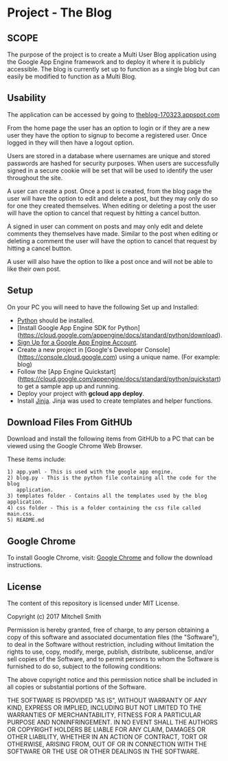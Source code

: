 # Project - The Blog


## SCOPE

The purpose of the project is to create a Multi User Blog application using the
Google App Engine framework and to deploy it where it is publicly accessible.
The blog is currently set up to function as a single blog but can easily be modified
to function as a Multi Blog.  

## Usability

The application can be accessed by going to
[theblog-170323.appspot.com](https://theblog-170323.appspot.com)

From the home page the user has an option to login or if they are a new user they
have the option to signup to become a registered user. Once logged in they will then
have a logout option.

Users are stored in a database where usernames are unique and stored passwords are
hashed for security purposes. When users are successfully signed in a secure cookie
 will be set that will be used to identify the user throughout the site.

A user can create a post. Once a post is created, from the blog page the user will
have the option to edit and delete a post, but they may only do so for one they
created themselves. When editing or deleting a post the user will have the option
to cancel that request by hitting a cancel button.

A signed in user can comment on posts and may only edit and delete comments they
themselves have made. Similar to the post when editing or deleting a comment the
user will have the option to cancel that request by hitting a cancel button.

A user will also have the option to like a post once and will not be able to like
their own post.


## Setup

On your PC you will need to have the following Set up and Installed:

* [Python](https://www.python.org/downloads/) should be installed.
* [Install Google App Engine SDK for Python]
(https://cloud.google.com/appengine/docs/standard/python/download).
* [Sign Up for a Google App Engine Account](http://cloud.google.com/appengine).
* Create a new project in [Google's Developer Console]
(https://console.cloud.google.com) using a unique name.  (For example: blog)
* Follow the [App Engine Quickstart]
(https://cloud.google.com/appengine/docs/standard/python/quickstart) to get a sample
app up and running.
* Deploy your project with **gcloud app deploy**.
* Install [Jinja](http://jinja.pocoo.org/).  Jinja was used to create templates and
helper functions.


## Download Files From GitHUb

Download and install the following items from GitHUb to a PC that can be viewed
using the Google Chrome Web Browser.

These items include:

    1) app.yaml - This is used with the google app engine.
    2) blog.py - This is the python file containing all the code for the blog
       application.
    3) templates folder - Contains all the templates used by the blog application.
    4) css folder - This is a folder containing the css file called main.css.
    5) README.md


## Google Chrome

To install Google Chrome, visit:
[Google Chrome](http://www.browserwin.com/web/ "Google Chrome")
and follow the download instructions.


## License

The content of this repository is licensed under MIT License.

Copyright (c) 2017 Mitchell Smith

Permission is hereby granted, free of charge, to any person obtaining a copy
of this software and associated documentation files (the "Software"), to deal
in the Software without restriction, including without limitation the rights
to use, copy, modify, merge, publish, distribute, sublicense, and/or sell
copies of the Software, and to permit persons to whom the Software is
furnished to do so, subject to the following conditions:

The above copyright notice and this permission notice shall be included in all
copies or substantial portions of the Software.

THE SOFTWARE IS PROVIDED "AS IS", WITHOUT WARRANTY OF ANY KIND, EXPRESS OR
IMPLIED, INCLUDING BUT NOT LIMITED TO THE WARRANTIES OF MERCHANTABILITY,
FITNESS FOR A PARTICULAR PURPOSE AND NONINFRINGEMENT. IN NO EVENT SHALL THE
AUTHORS OR COPYRIGHT HOLDERS BE LIABLE FOR ANY CLAIM, DAMAGES OR OTHER
LIABILITY, WHETHER IN AN ACTION OF CONTRACT, TORT OR OTHERWISE, ARISING FROM,
OUT OF OR IN CONNECTION WITH THE SOFTWARE OR THE USE OR OTHER DEALINGS IN THE
SOFTWARE.
